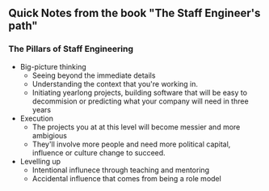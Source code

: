 ## Quick Notes from the book "The Staff Engineer's path"

### The Pillars of Staff Engineering
* Big-picture thinking
    * Seeing beyond the immediate details
    * Understanding the context that you're working in.
    * Initiating yearlong projects, building software that will be easy to decommision or predicting what your company will need in three years
* Execution
    * The projects you at at this level will become messier and more ambigious
    * They'll involve more people and need more political capital, influence or culture change to succeed. 
* Levelling up
    * Intentional influnece through teaching and mentoring
    * Accidental influence that comes from being a role model
